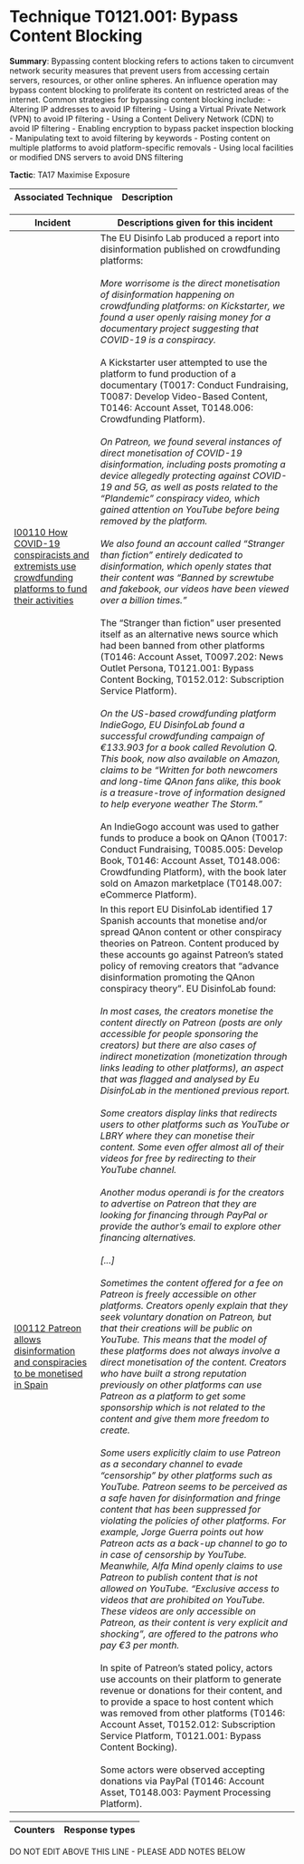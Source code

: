 # Technique T0121.001: Bypass Content Blocking

**Summary**: Bypassing content blocking refers to actions taken to circumvent network security measures that prevent users from accessing certain servers, resources, or other online spheres. An influence operation may bypass content blocking to proliferate its content on restricted areas of the internet. Common strategies for bypassing content blocking include: - Altering IP addresses to avoid IP filtering - Using a Virtual Private Network (VPN) to avoid IP filtering - Using a Content Delivery Network (CDN) to avoid IP filtering - Enabling encryption to bypass packet inspection blocking - Manipulating text to avoid filtering by keywords - Posting content on multiple platforms to avoid platform-specific removals - Using local facilities or modified DNS servers to avoid DNS filtering

**Tactic**: TA17 Maximise Exposure


| Associated Technique | Description |
| --------- | ------------------------- |



| Incident | Descriptions given for this incident |
| -------- | -------------------- |
| [I00110 How COVID-19 conspiracists and extremists use crowdfunding platforms to fund their activities](../../generated_pages/incidents/I00110.md) | The EU Disinfo Lab produced a report into disinformation published on crowdfunding platforms:<br><br><i>More worrisome is the direct monetisation of disinformation happening on crowdfunding platforms: on Kickstarter, we found a user openly raising money for a documentary project suggesting that COVID-19 is a conspiracy.</i><br><br>A Kickstarter user attempted to use the platform to fund production of a documentary (T0017: Conduct Fundraising, T0087: Develop Video-Based Content, T0146: Account Asset, T0148.006: Crowdfunding Platform).<br><br><i>On Patreon, we found several instances of direct monetisation of COVID-19 disinformation, including posts promoting a device allegedly protecting against COVID-19 and 5G, as well as posts related to the “Plandemic” conspiracy video, which gained attention on YouTube before being removed by the platform.<br><br>We also found an account called “Stranger than fiction” entirely dedicated to disinformation, which openly states that their content was “Banned by screwtube and fakebook, our videos have been viewed over a billion times.”</i><br><br>The “Stranger than fiction” user presented itself as an alternative news source which had been banned from other platforms (T0146: Account Asset, T0097.202: News Outlet Persona, T0121.001: Bypass Content Bocking, T0152.012: Subscription Service Platform).<br><br><i>On the US-based crowdfunding platform IndieGogo, EU DisinfoLab found a successful crowdfunding campaign of €133.903 for a book called Revolution Q. This book, now also available on Amazon, claims to be “Written for both newcomers and long-time QAnon fans alike, this book is a treasure-trove of information designed to help everyone weather The Storm.”</i><br><br>An IndieGogo account was used to gather funds to produce a book on QAnon (T0017: Conduct Fundraising, T0085.005: Develop Book, T0146: Account Asset, T0148.006: Crowdfunding Platform), with the book later sold on Amazon marketplace (T0148.007: eCommerce Platform). |
| [I00112 Patreon allows disinformation and conspiracies to be monetised in Spain](../../generated_pages/incidents/I00112.md) | In this report EU DisinfoLab identified 17 Spanish accounts that monetise and/or spread QAnon content or other conspiracy theories on Patreon. Content produced by these accounts go against Patreon’s stated policy of removing creators that “advance disinformation promoting the QAnon conspiracy theory”. EU DisinfoLab found:<br><br><i>In most cases, the creators monetise the content directly on Patreon (posts are only accessible for people sponsoring the creators) but there are also cases of indirect monetization (monetization through links leading to other platforms), an aspect that was flagged and analysed by Eu DisinfoLab in the mentioned previous report.<br><br>Some creators display links that redirects users to other platforms such as YouTube or LBRY where they can monetise their content. Some even offer almost all of their videos for free by redirecting to their YouTube channel.<br><br>Another modus operandi is for the creators to advertise on Patreon that they are looking for financing through PayPal or provide the author’s email to explore other financing alternatives.<br><br>[...]<br><br>Sometimes the content offered for a fee on Patreon is freely accessible on other platforms. Creators openly explain that they seek voluntary donation on Patreon, but that their creations will be public on YouTube. This means that the model of these platforms does not always involve a direct monetisation of the content. Creators who have built a strong reputation previously on other platforms can use Patreon as a platform to get some sponsorship which is not related to the content and give them more freedom to create.<br><br>Some users explicitly claim to use Patreon as a secondary channel to evade “censorship” by other platforms such as YouTube. Patreon seems to be perceived as a safe haven for disinformation and fringe content that has been suppressed for violating the policies of other platforms. For example, Jorge Guerra points out how Patreon acts as a back-up channel to go to in case of censorship by YouTube. Meanwhile, Alfa Mind openly claims to use Patreon to publish content that is not allowed on YouTube. “Exclusive access to videos that are prohibited on YouTube. These videos are only accessible on Patreon, as their content is very explicit and shocking”, are offered to the patrons who pay €3 per month.</i><br><br>In spite of Patreon’s stated policy, actors use accounts on their platform to generate revenue or donations for their content, and to provide a space to host content which was removed from other platforms (T0146: Account Asset, T0152.012: Subscription Service Platform, T0121.001: Bypass Content Bocking).<br><br>Some actors were observed accepting donations via PayPal (T0146: Account Asset, T0148.003: Payment Processing Platform). |



| Counters | Response types |
| -------- | -------------- |


DO NOT EDIT ABOVE THIS LINE - PLEASE ADD NOTES BELOW